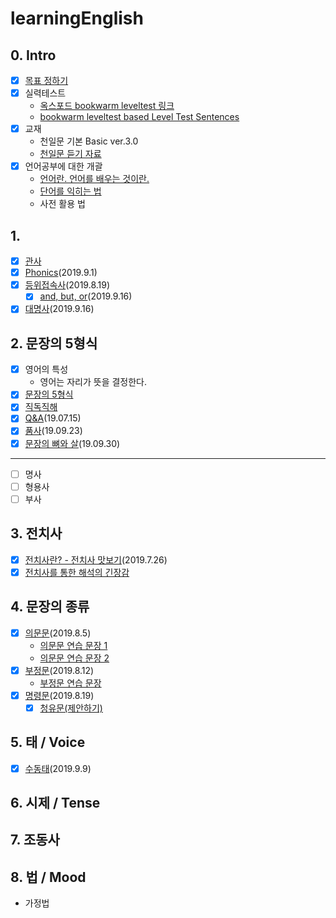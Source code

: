 # learningEnglish
## 0. Intro
- [x] [목표 정하기](docs/goal.md)
- [x] 실력테스트
  - [옥스포드 bookwarm leveltest 링크](https://elt.oup.com/student/readersleveltest/?cc=kr&selLanguage=ko)
  - [bookwarm leveltest based Level Test Sentences](docs/levelTest.md)
- [x] 교재
  - 천일문 기본 Basic ver.3.0
  - [천일문 듣기 자료](http://www.cedubook.com/adm/library/down_pop.php?idx=448&type=1)
- [x] 언어공부에 대한 개괄
  - [언어란. 언어를 배우는 것이란.](./docs/aboutLanguage.md)
  - [단어를 익히는 법](./docs/words.md)
  - 사전 활용 법

## 1.
- [x] [관사](docs/article.md)
- [x] [Phonics](./docs/phonics.md)(2019.9.1)
- [x] [등위접속사](./docs/coordinatingConjunction1.md)(2019.8.19)
  - [x] [and, but, or](./docs/coordinatingConjunction2.md)(2019.9.16)
- [x] [대명사](./docs/pronoun.md)(2019.9.16)
## 2. 문장의 5형식
- [x] 영어의 특성
  - 영어는 자리가 뜻을 결정한다.
- [x] [문장의 5형식](docs/fiveStructures.md)
- [x] [직독직해](docs/HowtoRead.md)
- [x] [Q&A](docs/QnA_1.md)(19.07.15)
- [x] [품사](docs/partsOfSpeech.md)(19.09.23)
- [x] [문장의 뼈와 살](docs/partsOfSpeech2.md)(19.09.30)
-----------------
- [ ] 명사
- [ ] 형용사
- [ ] 부사
## 3. 전치사
- [x] [전치사란? - 전치사 맛보기](docs/preposition.md)(2019.7.26)
- [x] [전치사를 통한 해석의 긴장감](2019.8.19)
## 4. 문장의 종류
- [x] [의문문](docs/question.md)(2019.8.5)
  - [의문문 연습 문장 1](docs/questionHW1.md)
  - [의문문 연습 문장 2](docs/questionHW2.md)
- [x] [부정문](docs/negation.md)(2019.8.12)
  - [부정문 연습 문장](docs/negationHW.md)
- [x] [명령문](docs/command.md)(2019.8.19)
  - [x] [청유문(제안하기)](docs/request.md)
## 5. 태 / Voice
- [x] [수동태](docs/passive.md)(2019.9.9)
## 6. 시제 / Tense
## 7. 조동사
## 8. 법 / Mood
- 가정법





